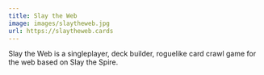 ```yaml
---
title: Slay the Web
image: images/slaytheweb.jpg
url: https://slaytheweb.cards
---
```

Slay the Web is a singleplayer, deck builder, roguelike card crawl game for the web based on Slay the Spire.
